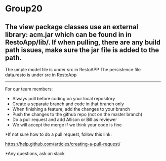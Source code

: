 # Group20

The view package classes use an external library: acm.jar which can be found in in RestoApp/lib/. If when pulling, there are any build path issues, make sure the jar file is added to the path.
-------------------------------------------------------
The umple model file is under src in RestoAPP
The persistence file data.resto is under src in RestoApp

--------------------------------------------------------
For our team members:

- Always pull before coding on your local repository
- Create a separate branch and code in that branch only
- When finishing a feature, add the changes to your branch
- Push the changes to the github repo (not on the master branch)
- Do a pull request and add Allison or Bill as reviewer
- We will accept the merge if we think your code is fine

*If not sure how to do a pull request, follow this link:

https://help.github.com/articles/creating-a-pull-request/

*Any questions, ask on slack
